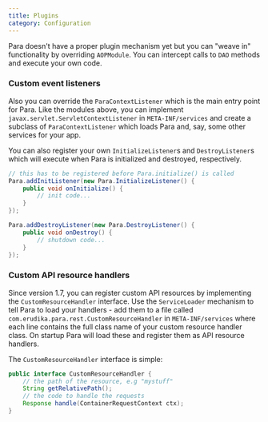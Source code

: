 ```yaml
---
title: Plugins
category: Configuration
---
```


Para doesn't have a proper plugin mechanism yet but you can "weave in" functionality by overriding `AOPModule`.
You can intercept calls to `DAO` methods and execute your own code.

### Custom event listeners
Also you can override the `ParaContextListener` which is the main entry point for Para. Like the modules above, you can
implement `javax.servlet.ServletContextListener` in `META-INF/services` and create a subclass of `ParaContextListener`
which loads Para and, say, some other services for your app.

You can also register your own `InitializeListener`s and `DestroyListener`s which will execute when Para is initialized
and destroyed, respectively.

```java
// this has to be registered before Para.initialize() is called
Para.addInitListener(new Para.InitializeListener() {
	public void onInitialize() {
		// init code...
	}
});

Para.addDestroyListener(new Para.DestroyListener() {
	public void onDestroy() {
		// shutdown code...
	}
});
```
### Custom API resource handlers

Since version 1.7, you can register custom API resources by implementing the `CustomResourceHandler` interface.
Use the `ServiceLoader` mechanism to tell Para to load your handlers - add them to a file called
`com.erudika.para.rest.CustomResourceHandler` in `META-INF/services` where each line contains the full class name
of your custom resource handler class. On startup Para will load these and register them as API resource handlers.

The `CustomResourceHandler` interface is simple:

```java
public interface CustomResourceHandler {
	// the path of the resource, e.g "mystuff"
	String getRelativePath();
	// the code to handle the requests
	Response handle(ContainerRequestContext ctx);
}
```
